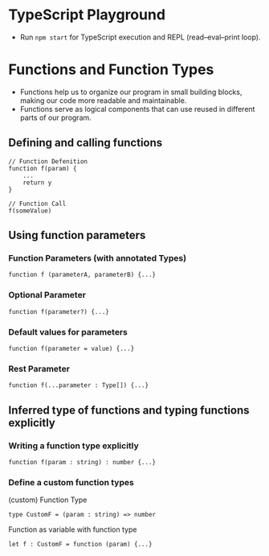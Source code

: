 # TypeScript Playground

* Run `npm start` for TypeScript execution and REPL (read–eval–print loop).

# Functions and Function Types
* Functions help us to organize our program in small building blocks, making our code more readable and maintainable.
* Functions serve as logical components that can use reused in different parts of our program.

## Defining and calling functions

    // Function Defenition
    function f(param) {
        ...
        return y
    }

    // Function Call
    f(someValue)

## Using function parameters

### Function Parameters (with annotated Types)

    function f (parameterA, parameterB) {...}

### Optional Parameter

    function f(parameter?) {...}

### Default values for parameters

    function f(parameter = value) {...}

### Rest Parameter

    function f(...parameter : Type[]) {...}

## Inferred type of functions and typing functions explicitly

### Writing a function type explicitly

    function f(param : string) : number {...}

### Define a custom function types

(custom) Function Type

    type CustomF = (param : string) => number

Function as variable with function type

    let f : CustomF = function (param) {...}

